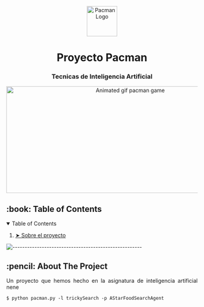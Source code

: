 <p align="center"> 
  <img src="https://pm1.narvii.com/7445/704fc5bd2b6f7bf30dcbc0ea2fc8aaaabbd51611r1-639-466v2_hq.jpg" alt="Pacman Logo" width="80px" height="80px">
</p>
<h1 align="center"> Proyecto Pacman</h1>
<h3 align="center"> Tecnicas de Inteligencia Artificial </h3>

<p align="center"> 
  <img src="gif/pacman_game.gif" alt="Animated gif pacman game" height="282px" width="637">
</p>

<!-- TABLE OF CONTENTS -->
<h2 id="table-of-contents"> :book: Table of Contents</h2>

<details open="open">
  <summary>Table of Contents</summary>
  <ol>
    <li><a href="#about-the-project"> ➤ Sobre el proyecto</a></li>
  </ol>
</details>

![-----------------------------------------------------](https://raw.githubusercontent.com/andreasbm/readme/master/assets/lines/rainbow.png)

<!-- ABOUT THE PROJECT -->
<h2 id="about-the-project"> :pencil: About The Project</h2>

<p align="justify"> 
  Un proyecto que hemos hecho en la asignatura de inteligencia artificial nene
</p>



<pre><code>$ python pacman.py -l trickySearch -p AStarFoodSearchAgent</code></pre>
